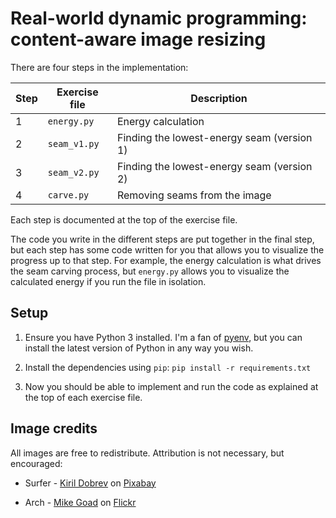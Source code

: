 Real-world dynamic programming: content-aware image resizing
============================================================
There are four steps in the implementation:

| Step | Exercise file | Description                                |
|------|---------------|--------------------------------------------|
| 1    | `energy.py`   | Energy calculation                         |
| 2    | `seam_v1.py`  | Finding the lowest-energy seam (version 1) |
| 3    | `seam_v2.py`  | Finding the lowest-energy seam (version 2) |
| 4    | `carve.py`    | Removing seams from the image              |

Each step is documented at the top of the exercise file.

The code you write in the different steps are put together in the final step, but each step has some code written for you that allows you to visualize the progress up to that step.  For example, the energy calculation is what drives the seam carving process, but `energy.py` allows you to visualize the calculated energy if you run the file in isolation.

Setup
-----

1. Ensure you have Python 3 installed. I'm a fan of [pyenv](https://github.com/pyenv/pyenv), but you can install the latest version of Python in any way you wish.

1. Install the dependencies using `pip`: `pip install -r requirements.txt`

1. Now you should be able to implement and run the code as explained at the top of each exercise file.


Image credits
-------------

All images are free to redistribute. Attribution is not necessary, but encouraged:

- Surfer - [Kiril Dobrev](https://pixabay.com/users/kirildobrev-12266114/) on [Pixabay](https://pixabay.com/photos/blue-beach-surf-travel-surfer-4145659/)

- Arch - [Mike Goad](https://www.flickr.com/photos/exit78/) on [Flickr](https://flic.kr/p/4hxxz5)

